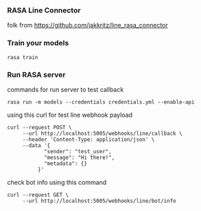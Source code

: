 ### RASA Line Connector

folk from
https://github.com/jakkritz/line_rasa_connector


### Train your models
```
rasa train
```

### Run RASA server
commands for run server to test callback
```
rasa run -m models --credentials credentials.yml --enable-api
```

using this curl for test line webhook payload
```
curl --request POST \
     --url http://localhost:5005/webhooks/line/callback \
     --header 'Content-Type: application/json' \
     --data '{
            "sender": "test_user",
            "message": "Hi there!",
            "metadata": {}
          }'
```

check bot info using this command
```
curl --request GET \
     --url http://localhost:5005/webhooks/line/bot/info
```
